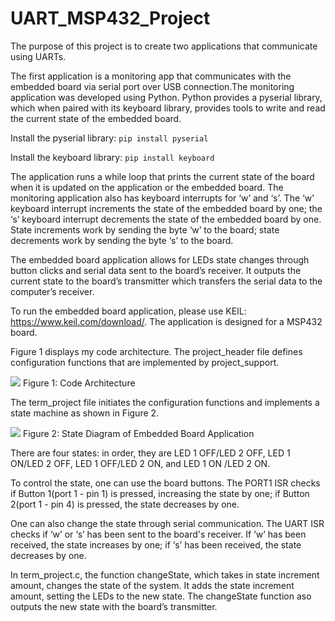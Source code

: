 # UART_MSP432_Project

The purpose of this project is to create two applications that communicate using UARTs. 

The first application is a monitoring app that communicates with the embedded board via serial port over USB connection.The monitoring application was developed using Python. Python provides a pyserial library, which when paired with its keyboard library, provides tools to write and read the current state of the embedded board. 

Install the pyserial library:
```pip install pyserial```

Install the keyboard library:
```pip install keyboard```


The application runs a while loop that prints the current state of the board when it is updated on the application or the embedded board. The monitoring application also has keyboard interrupts for ‘w’ and ‘s’. The ‘w’ keyboard interrupt increments the state of the embedded board by one; the ‘s’ keyboard interrupt decrements the state of the embedded board by one. State increments work by sending the byte ‘w’ to the board; state decrements work by sending the byte ‘s’ to the board.

The embedded board application allows for LEDs state changes through button clicks and serial data sent to the board’s receiver. It outputs the current state to the board’s transmitter which transfers the serial data to the computer’s receiver. 

To run the embedded board application, please use KEIL: https://www.keil.com/download/. The application is designed for a MSP432 board.


Figure 1 displays my code architecture. The project_header file defines configuration functions that are implemented by project_support. 


![](Images/CodeArchitecture.png)
Figure 1: Code Architecture


The term_project file initiates the configuration functions and implements a state machine as shown in Figure 2.


![](Images/StateDiagram.PNG)
Figure 2: State Diagram of Embedded Board Application		


There are four states: in order, they are LED 1 OFF/LED 2 OFF, LED 1 ON/LED 2 OFF, LED 1 OFF/LED 2 ON, and LED 1 ON /LED 2 ON. 
 
To control the state, one can use  the  board buttons. The PORT1 ISR checks if Button 1(port 1 - pin 1) is pressed, increasing the state by one; if Button 2(port 1 - pin 4) is pressed, the state decreases by one.

One can also change the state through serial communication. The UART ISR checks if ‘w’ or ‘s’ has been sent to the board's receiver. If ‘w’ has been received, the state increases by one; if ‘s’ has been received, the state decreases by one.

In term_project.c, the function changeState, which takes in state increment amount, changes the state of the system. It adds the state increment amount, setting the LEDs to the new state. The changeState function aso outputs the new state with the board’s transmitter.

